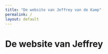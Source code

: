 ```yaml
---
title: "De website van Jeffrey van de Kamp"
permalink: /
layout: default
---
```


# De website van Jeffrey